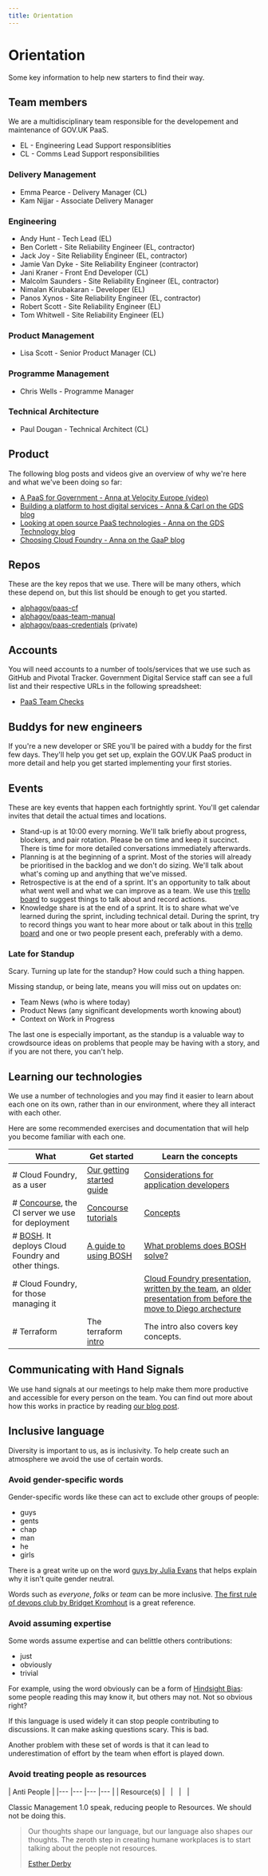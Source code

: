 ```yaml
---
title: Orientation
---
```


# Orientation

Some key information to help new starters to find their way.

## Team members
We are a multidisciplinary team responsible for the developement and maintenance of GOV.UK PaaS. 

- EL - Engineering Lead Support responsiblities 
- CL - Comms Lead Support responsibilities

<!-- List is alphabetised -->
### Delivery Management
- Emma Pearce - Delivery Manager (CL)
- Kam Nijjar - Associate Delivery Manager

<!-- List is alphabetised -->
### Engineering
- Andy Hunt - Tech Lead (EL)
- Ben Corlett - Site Reliability Engineer (EL, contractor)
- Jack Joy - Site Reliability Engineer (EL, contractor)
- Jamie Van Dyke - Site Reliability Engineer (contractor)
- Jani Kraner - Front End Developer (CL)
- Malcolm Saunders - Site Reliability Engineer (EL, contractor)
- Nimalan Kirubakaran - Developer (EL)
- Panos Xynos - Site Reliability Engineer (EL, contractor)
- Robert Scott - Site Reliability Engineer (EL)
- Tom Whitwell - Site Reliability Engineer (EL)

### Product Management
- Lisa Scott - Senior Product Manager (CL)

### Programme Management
- Chris Wells - Programme Manager

### Technical Architecture
- Paul Dougan - Technical Architect (CL)

## Product

The following blog posts and videos give an overview of why we're here and
what we've been doing so far:

- [A PaaS for Government - Anna at Velocity Europe (video)](https://www.youtube.com/watch?v=OLOaq-Xf5zU)
- [Building a platform to host digital services - Anna & Carl on the GDS blog](https://gds.blog.gov.uk/2015/09/08/building-a-platform-to-host-digital-services/)
- [Looking at open source PaaS technologies - Anna on the GDS Technology blog](https://gdstechnology.blog.gov.uk/2015/10/27/looking-at-open-source-paas-technologies/)
- [Choosing Cloud Foundry - Anna on the GaaP blog](https://governmentasaplatform.blog.gov.uk/2015/12/17/choosing-cloudfoundry/)

## Repos

These are the key repos that we use. There will be many others, which these
depend on, but this list should be enough to get you started.

- [alphagov/paas-cf](https://github.com/alphagov/paas-cf)
- [alphagov/paas-team-manual](https://github.com/alphagov/paas-team-manual)
- [alphagov/paas-credentials](https://github.com/alphagov/paas-credentials) (private)

## Accounts

You will need accounts to a number of tools/services that we use such as
GitHub and Pivotal Tracker. Government Digital Service staff can see a full
list and their respective URLs in the following spreadsheet:

- [PaaS Team Checks](https://docs.google.com/spreadsheets/d/14gEh9jILg2p9aVIS78WTKEYMsz-ltetxnbugIw4TrWA/edit#gid=228343062)

## Buddys for new engineers

If you're a new developer or SRE you'll be paired with a buddy for the first
few days. They'll help you get set up, explain the GOV.UK PaaS product in more
detail and help you get started implementing your first stories.

## Events

These are key events that happen each fortnightly sprint. You'll get
calendar invites that detail the actual times and locations.

- Stand-up is at 10:00 every morning. We'll talk briefly about progress,
blockers, and pair rotation. Please be on time and keep it succinct. There
is time for more detailed conversations immediately afterwards.
- Planning is at the beginning of a sprint. Most of the stories
will already be prioritised in the backlog and we don't do sizing. We'll
talk about what's coming up and anything that we've missed.
- Retrospective is at the end of a sprint. It's an opportunity to talk about
  what went well and what we can improve as a team. We use this [trello
board](https://trello.com/b/OlZbgdD9/paas-team-retro) to suggest things to talk
about and record actions.
- Knowledge share is at the end of a sprint. It is to share what we've learned
  during the sprint, including technical detail. During the sprint, try to
record things you want to hear more about or talk about in this [trello
board](https://trello.com/b/dxThHq4T/team-knowledge-share) and one or two
people present each, preferably with a demo.

### Late for Standup

Scary. Turning up late for the standup? How could such a thing happen.

Missing standup, or being late, means you will miss out on updates on:

* Team News (who is where today)
* Product News (any significant developments worth knowing about)
* Context on Work in Progress

The last one is especially important, as the standup is a valuable way to crowdsource ideas on problems that people may be having with a story, and if you are not there, you can't help.

## Learning our technologies

We use a number of technologies and you may find it easier to learn about each
one on its own, rather than in our environment, where they all interact with
each other.

Here are some recommended exercises and documentation that will help you become
familiar with each one.

 What | Get started | Learn the concepts
------|-------------|------------------------
# Cloud Foundry, as a user | [Our getting started guide](https://docs.cloud.service.gov.uk) | [Considerations for application developers](http://docs.cloudfoundry.org/devguide/deploy-apps/prepare-to-deploy.html)
# [Concourse](http://concourse-ci.org/), the CI server we use for deployment | [Concourse tutorials](https://github.com/starkandwayne/concourse-tutorial) | [Concepts](http://concourse-ci.org/concepts.html)
# [BOSH](http://bosh.io/). It deploys Cloud Foundry and other things. | [A guide to using BOSH](http://mariash.github.io/learn-bosh/)  | [What problems does BOSH solve?](http://bosh.io/docs/problems.html)
# Cloud Foundry, for those managing it | | [Cloud Foundry presentation, written by the team](https://docs.google.com/presentation/d/1LkR4Y3jLBQ8uskKeLIyKtSKDoutnAvty-vSSGfVNXZU/view), an [older presentation from before the move to Diego archecture](https://docs.google.com/presentation/d/1sZH1Nn_GiYfpBtT6br_AnZn_dynLzvYizJ9aQ4Zc1Ww/view)
# Terraform | The terraform [intro](https://www.terraform.io/intro/index.html) | The intro also covers key concepts.

## Communicating with Hand Signals

We use hand signals at our meetings to help make them more productive and
accessible for every person on the team. You can find out more about how this
works in practice by reading [our blog post][].

[our blog post]: https://gds.blog.gov.uk/2016/10/07/platform-as-a-service-team-takes-even-handed-approach-to-meetings/

## Inclusive language

Diversity is important to us, as is inclusivity. To help create such an
atmosphere we avoid the use of certain words.

### Avoid gender-specific words

Gender-specific words like these can act to exclude other groups of people:

* guys
* gents
* chap
* man
* he
* girls

There is a great write up on the word [guys by Julia
Evans](http://jvns.ca/blog/2013/12/27/guys-guys-guys/) that helps explain why
it isn't quite gender neutral.

Words such as _everyone_, _folks_ or _team_ can be more inclusive.
[The first rule of devops club by Bridget Kromhout](http://bridgetkromhout.com/blog/2014/11/03/the-first-rule-of-devops-club/) is a great reference.

### Avoid assuming expertise

Some words assume expertise and can belittle others contributions:

* just
* obviously
* trivial

For example, using the word obviously can be a form of
[Hindsight Bias](https://en.wikipedia.org/wiki/Hindsight_bias): some
people reading this may know it, but others may not. Not so obvious right?

If this language is used widely it can stop people contributing to discussions.
It can make asking questions scary. This is bad.

Another problem with these set of words is that it can lead to underestimation
of effort by the team when effort is played down.

### Avoid treating people as resources

| Anti People |
|---	|---	|---	|---	|
| Resource(s) | &nbsp; | &nbsp; | &nbsp; |

Classic Management 1.0 speak, reducing people to Resources. We should not be
doing this.

> Our thoughts shape our language, but our language also shapes our thoughts.
> The zeroth step in creating humane workplaces is to start talking about the
> people not resources.
>
> [Esther Derby](http://www.estherderby.com/2010/12/resources-dont-write-software-people-do.html)
